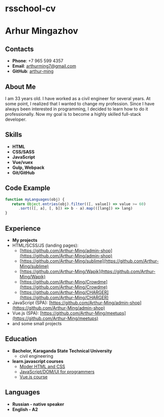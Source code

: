 # rsschool-cv
# **Arhur Mingazhov**
## **Contacts**
* **Phone**: +7 965 599 4357
* **Email**: [arthurming7@gmail.com](arthurming7@gmail.com)
* **GitHub**: [arthur-ming](https://github.com/Arthur-Ming)

## **About Me**
I am 33 years old. I have worked as a civil engineer for several years. At some point, I realized that I wanted to change my profession.
Since I have always been interested in programming, I decided to learn how to do it professionally. Now my goal is to become a highly skilled full-stack developer.

## **Skills**
* **HTML**
* **CSS/SASS**
* **JavaScript**
* **Vue/vuex**
* **Gulp, Webpack**
* **Git/GitHub**

## **Code Example**
```javascript
function myLanguages(obj) {
   return Object.entries(obj).filter(([, value]) => value >= 60)
      .sort(([, a], [, b]) => b - a).map(([lang]) => lang)
}
```

## **Experience**
* **My projects**
 * HTML/SCSS/JS (landing pages): 
    * [https://github.com/Arthur-Ming/admin-shop](https://github.com/Arthur-Ming/admin-shop)
    * [https://github.com/Arthur-Ming/sublime](https://github.com/Arthur-Ming/sublime)
    * [https://github.com/Arthur-Ming/Wapik](https://github.com/Arthur-Ming/Wapik)
    * [https://github.com/Arthur-Ming/Crowdme](https://github.com/Arthur-Ming/Crowdme)
    * [https://github.com/Arthur-Ming/CHARGER](https://github.com/Arthur-Ming/CHARGER)
  * JavaScript (SPA): [https://github.com/Arthur-Ming/admin-shop](https://github.com/Arthur-Ming/admin-shop)
  * Vue.js (SPA): [https://github.com/Arthur-Ming/meetups](https://github.com/Arthur-Ming/meetups)
  * and some small  projects

## **Education**
* **Bachelor, Karaganda State Technical University**
  * civil engineering
* **learn.javascript courses**
  * [Moder HTML and CSS](https://learn.javascript.ru/courses/htmlcss-20210708/artur-mingazhov/en/certificate.jpg)
  * [JavaScript/DOM/UI for programmers](https://learn.javascript.ru/courses/js-20210427/artur-mingazhov/en/certificate.jpg)
  * [Vue.js course](https://learn.javascript.ru/courses/vue-20210304/artur-mingazhov/en/certificate.jpg)
  
## **Languages**
* **Russian - native speaker**
* **English - A2**



